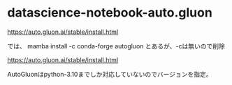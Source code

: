 # datascience-notebook-auto.gluon


https://auto.gluon.ai/stable/install.html

では、
mamba install -c conda-forge autogluon
とあるが、-cは無いので削除

https://auto.gluon.ai/stable/install.html

AutoGluonはpython-3.10までしか対応していないのでバージョンを指定。